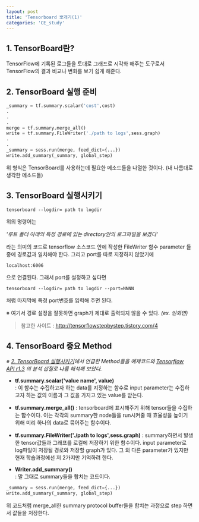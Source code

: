 ```yaml
---
layout: post
title: 'Tensorboard 뽀개기(1)'
categories: 'CE_study'
---
```


## 1. TensorBoard란?
TensorFlow에 기록된 로그들을 토대로 그래프로 시각화 해주는 도구로서 TensorFlow의 결과 비교나 변화를 보기 쉽게 해준다.

## 2. TensorBoard 실행 준비
```python
_summary = tf.summary.scalar('cost',cost)
.
.
.
merge = tf.summary.merge_all()
write = tf.summary.FileWriter('./path to logs',sess.graph)
.
.
_summary = sess.run(merge, feed_dict={...})
write.add_summary(_summary, global_step)
```  
위 형식은 TensorBoard를 사용하는데 필요한 메소드들을 나열한 것이다. (내 나름대로 생각한 메소드들)

## 3. TensorBoard 실행시키기
``` commandline  
tensorboard --logdir= path to logdir   
```   
위의 명령어는  
  
_'루트 폴더 아래의 특정 경로에 있는 directory안의 로그파일을 보겠다'_  
  
라는 의미의 코드로 tensorflow 소스코드 안에 작성한 FileWriter 함수 parameter 들 중에 경로값과 일치해야 한다.
그리고 port를 따로 지정하지 않았기에
```commandline
localhost:6006
```  
으로 연결된다. 그래서 port를 설정하고 싶다면  
``` commandline  
tensorboard --logdir= path to logdir --port=NNNN 
```  
처럼 마지막에 특정 port번호를 입력해 주면 된다.  

※ 여기서 경로 설정을 잘못하면 graph가 제대로 출력되지 않을 수 있다. *(ex. 빈화면)*  
   
> 참고한 사이트 : http://tensorflowstepbystep.tistory.com/4

## 4. TensorBoard 중요 Method  
*※ [2. TensorBoard 실행시키기]()에서 언급한 Method들을 예제코드와 [Tensorflow API r1.3](https://www.tensorflow.org/api_docs/) 의 분석 삽질로 나름 해석해 보았다.*

- __tf.summary.scalar('value name', value)__  
    : 이 함수는 수집하고자 하는 data를 지정하는 함수로 input parameter는 수집하고자 하는 값의 이름과 그 값을 가지고 있는 value를 받는다.
    
- __tf.summary.merge_all()__
    : tensorboard에 표시해주기 위해 tensor들을 수집하는 함수이다.
    이는 각각의 summary한 node들을 run시켜줄 때 효율성을 높이기 위해 미리 하나의 data로 묶어주는 함수이다.
    
- __tf.summary.FileWriter('./path to logs',sess.graph)__
    : summary하면서 발생한 tensor값들과 그래프를 로컬에 저장하기 위한 함수이다.
    input parameter로 log파일이 저장될 경로와 저장할 graph가 있다. 그 외 다른 parameter가 있지만 현재 학습과정에선 저 2가지만 기억하려 한다.
        

- __Writer.add_summary()__  
    : 말 그대로 summary들을 합치는 코드이다. 
```python
_summary = sess.run(merge, feed_dict={...})
write.add_summary(_summary, global_step)
```
위 코드처럼 merge_all한 summary protocol buffer들을 합치는 과정으로
step 하면서 값들을 저장한다.